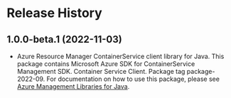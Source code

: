 # Release History

## 1.0.0-beta.1 (2022-11-03)

- Azure Resource Manager ContainerService client library for Java. This package contains Microsoft Azure SDK for ContainerService Management SDK. Container Service Client. Package tag package-2022-09. For documentation on how to use this package, please see [Azure Management Libraries for Java](https://aka.ms/azsdk/java/mgmt).
